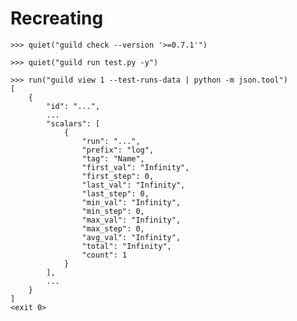 # Recreating

    >>> quiet("guild check --version '>=0.7.1'")

    >>> quiet("guild run test.py -y")

    >>> run("guild view 1 --test-runs-data | python -m json.tool")
    [
        {
            "id": "...",
            ...
            "scalars": [
                {
                    "run": "...",
                    "prefix": "log",
                    "tag": "Name",
                    "first_val": "Infinity",
                    "first_step": 0,
                    "last_val": "Infinity",
                    "last_step": 0,
                    "min_val": "Infinity",
                    "min_step": 0,
                    "max_val": "Infinity",
                    "max_step": 0,
                    "avg_val": "Infinity",
                    "total": "Infinity",
                    "count": 1
                }
            ],
            ...
        }
    ]
    <exit 0>
